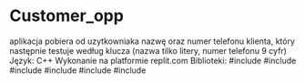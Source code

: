 # Customer_opp
aplikacja pobiera od uzytkowniaka nazwę oraz numer telefonu klienta, który następnie testuje według klucza (nazwa tilko litery, numer telefonu 9 cyfr)
Język: C++
Wykonanie na platformie replit.com
Biblioteki:
#include <cmath>
#include <fstream>
#include <iostream>
#include <regex>
#include <string>
#include <vector>
